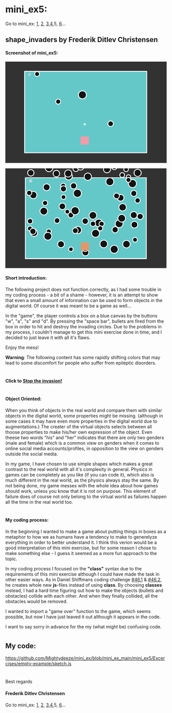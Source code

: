 # mini_ex5:
Go to mini_ex:
[1](https://github.com/Mightydeeze/mini_ex/tree/mini_ex_main/mini_ex1),
[2](https://github.com/Mightydeeze/mini_ex/tree/mini_ex_main/mini_ex2),
[3](https://github.com/Mightydeeze/mini_ex/tree/mini_ex_main/mini_ex3),[4](https://github.com/Mightydeeze/mini_ex/tree/mini_ex_main/mini_ex4),5, 
[6](https://github.com/Mightydeeze/mini_ex/tree/mini_ex_main/mini_ex6)...
## shape_invaders by Frederik Ditlev Christensen
#### Screenshot of mini_ex5:
![alt text](shape_invaders.png "Invasion of the shapes!")

![alt text](shape_invaders2.png "Invasion of the shapes!")
#### Short introduction:
The following project does not function correctly, as I had some trouble in my coding process - a bit of a shame - however, it is an attempt to show that even a small amount of information can be used to form objects in the digital world. Of course it was meant to be a game as well...

In the "game", the player controls a box on a blue canvas by the buttons "w", "a", "s" and "d". By pressing the "space bar", bullets are fired from the box in order to hit and destroy the invading circles. Due to the problems in my process, I couldn't manage to get this mini exercise done in time, and I decided to just leave it with all it's flaws.

Enjoy the mess!

**Warning**: The following content has some rapidly shifting colors that may lead to some discomfort for people who suffer from epileptic disorders.
#
#### Click to [Stop the invasion!](https://cdn.rawgit.com/Mightydeeze/mini_ex/mini_ex_main/mini_ex5/Excercises/empty-example/index.html)
#
#### Object Oriented:
When you think of objects in the real world and compare them with similar objects in the digital world, some properties might be missing. (although in some cases it may have even more properties in the digital world due to augmentations.) The creater of the virtual objects selects between all thoose properties to make his/her own expression of the object. Even theese two words "his" and "her" indicates that there are only two genders (male and female) which is a common view on genders when it comes to online social media accounts/profiles, in opposition to the view on genders outside the social media. 

In my game, I have chosen to use simple shapes which makes a great contrast to the real world with all it's complexity in general. Physics in games can be completely as you like (if you can code it), which also is much different in the real world, as the physics always stay the same. By not being done, my game messes with the whole idea about how games should work, unless you know that it is not on purpose. This element of failure does of course not only belong to the virtual world as failures happen all the time in the real world too.
#
#### My coding process:
In the beginning I wanted to make a game about putting things in boxes as a metaphor to how we as humans have a tendency to make to generelyze everything in order to better understand it. I think this verion would be a good interpretation of this mini exercise, but for some reason I chose to make something else - I guess it seemed as a more fun approach to the topic.

In my coding process I focused on the **"class"** syntax due to the requirements of this mini exercise although I could have made the task in other easier ways. As in Daniel Shiffmans coding challenge [#46.1](https://www.youtube.com/watch?v=hacZU523FyM) & [#46.2](https://www.youtube.com/watch?v=xTTuih7P0c0), he creates whole new **js**-files instead of using **class**. By choosing **classes** instead, I had a hard time figuring out how to make the objects (bullets and obstacles) collide with each other. And when they finally collided, all the obstacles would be removed.

I wanted to import a "game over" function to the game, which seems possible, but now I have just leaved it out although it appears in the code.

I want to say sorry in advance for the my (what might be) confusing code.
#
## My code:
https://github.com/Mightydeeze/mini_ex/blob/mini_ex_main/mini_ex5/Excercises/empty-example/sketch.js
  #
 Best regards 
#### Frederik Ditlev Christensen

Go to mini_ex:
[1](https://github.com/Mightydeeze/mini_ex/tree/mini_ex_main/mini_ex1),
[2](https://github.com/Mightydeeze/mini_ex/tree/mini_ex_main/mini_ex2),
[3](https://github.com/Mightydeeze/mini_ex/tree/mini_ex_main/mini_ex3),[4](https://github.com/Mightydeeze/mini_ex/tree/mini_ex_main/mini_ex4),5,
[6](https://github.com/Mightydeeze/mini_ex/tree/mini_ex_main/mini_ex6)...

